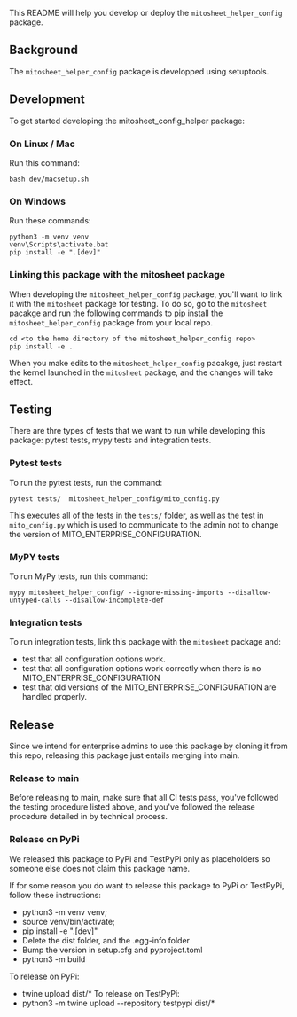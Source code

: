 This README will help you develop or deploy the `mitosheet_helper_config` package.

## Background 
The `mitosheet_helper_config` package is developped using setuptools.

## Development 
To get started developing the mitosheet_config_helper package:

### On Linux / Mac
Run this command:

``` 
bash dev/macsetup.sh
```

### On Windows
Run these commands:
```
python3 -m venv venv
venv\Scripts\activate.bat
pip install -e ".[dev]"
```

### Linking this package with the mitosheet package
When developing the `mitosheet_helper_config` package, you'll want to link it with the `mitosheet` package for testing. To do so, 
go to the `mitosheet` pacakge and run the following commands to pip install the `mitosheet_helper_config` package from your local repo. 
```
cd <to the home directory of the mitosheet_helper_config repo>
pip install -e .
```

When you make edits to the `mitosheet_helper_config` pacakge, just restart the kernel launched in the `mitosheet` package, and the changes will take effect. 

## Testing
There are thre types of tests that we want to run while developing this package: pytest tests, mypy tests and integration tests.

### Pytest tests
To run the pytest tests, run the command:
```
pytest tests/  mitosheet_helper_config/mito_config.py
```
This executes all of the tests in the `tests/` folder, as well as the test in `mito_config.py` which is used to communicate to the admin not to change the version of MITO_ENTERPRISE_CONFIGURATION.

### MyPY tests
To run MyPy tests, run this command:
```
mypy mitosheet_helper_config/ --ignore-missing-imports --disallow-untyped-calls --disallow-incomplete-def
```

### Integration tests
To run integration tests, link this package with the `mitosheet` package and: 
- test that all configuration options work.
- test that all configuration options work correctly when there is no MITO_ENTERPRISE_CONFIGURATION
- test that old versions of the MITO_ENTERPRISE_CONFIGURATION are handled properly.

## Release
Since we intend for enterprise admins to use this package by cloning it from this repo, releasing this package just entails merging into main. 

### Release to main
Before releasing to main, make sure that all CI tests pass, you've followed the testing procedure listed above, and you've followed the release procedure detailed in by technical process. 

### Release on PyPi
We released this package to PyPi and TestPyPi only as placeholders so someone else does not claim this package name. 

If for some reason you do want to release this package to PyPi or TestPyPi, follow these instructions:

- python3 -m venv venv;
- source venv/bin/activate;
- pip install -e ".[dev]"
- Delete the dist folder, and the .egg-info folder
- Bump the version in setup.cfg and pyproject.toml
- python3 -m build

To release on PyPi:
- twine upload dist/*
To release on TestPyPi:
- python3 -m twine upload --repository testpypi dist/*
